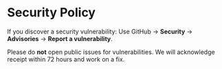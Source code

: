 # Security Policy

If you discover a security vulnerability:
Use GitHub → **Security** → **Advisories** → **Report a vulnerability**.

Please do **not** open public issues for vulnerabilities. We will acknowledge receipt within 72 hours and work on a fix.
